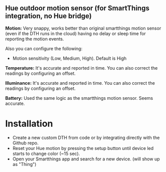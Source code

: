 ## Hue outdoor motion sensor (for SmartThings integration, no Hue bridge)

**Motion:**
Very snappy, works better than original smartthings motion sensor (even if the DTH runs in the cloud) having no delay or sleep time for reporting the motion events.

Also you can configure the following:
* Motion sensitivity (Low, Medium, High). Default is High

**Temperature:**
It's accurate and reported in time. You can also correct the readings by configuring an offset.

**Illuminance:**
It's accurate and reported in time. You can also correct the readings by configuring an offset.

**Battery:**
Used the same logic as the smartthings motion sensor. Seems accurate.

# Installation
* Create a new custom DTH from code or by integrating directly with the Github repo.
* Reset your Hue motion by pressing the setup button until device led starts to change color (~15 sec).
* Open your Smartthings app and search for a new device. (will show up as "Thing")
